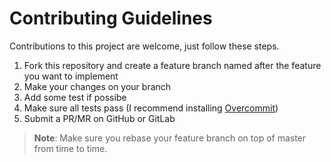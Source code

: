 # Contributing Guidelines

Contributions to this project are welcome, just follow these steps.

1. Fork this repository and create a feature branch named after the feature you want to implement
2. Make your changes on your branch
3. Add some test if possibe
4. Make sure all tests pass (I recommend installing [Overcommit][overcommit])
5. Submit a PR/MR on GitHub or GitLab

> **Note**: Make sure you rebase your feature branch on top of master from time to time.

[overcommit]: https://github.com/brigade/overcommit
